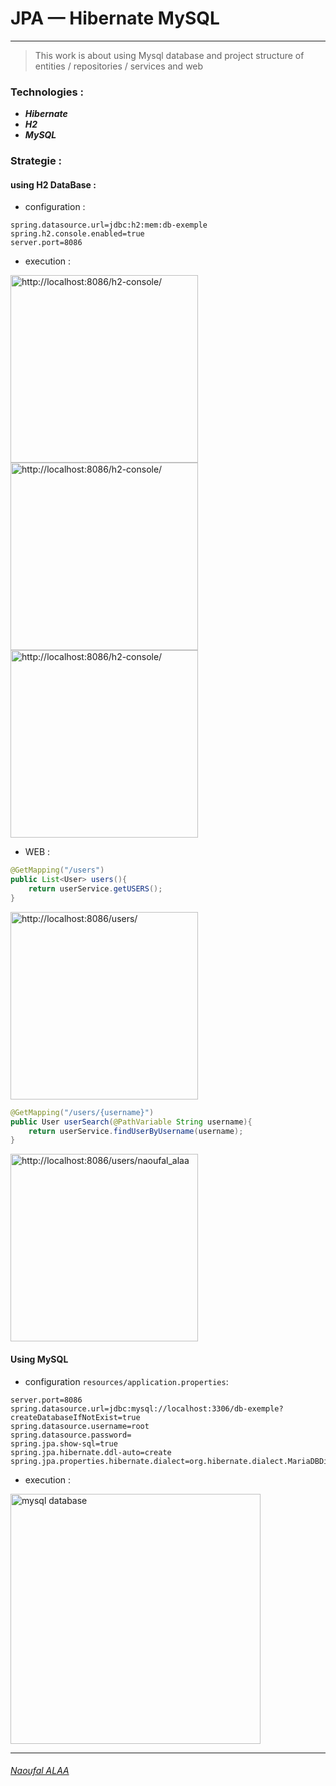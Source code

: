 # JPA — Hibernate MySQL

---
> This work is about using Mysql database and project structure of entities / repositories / services and web  
### Technologies : 

- ***Hibernate***
- ***H2***
- ***MySQL***

### Strategie :
#### using H2 DataBase :
- configuration :
```properties
spring.datasource.url=jdbc:h2:mem:db-exemple
spring.h2.console.enabled=true
server.port=8086
```
- execution : 

<img src="https://user-images.githubusercontent.com/61352259/159221020-88b029fb-6091-441f-9e7f-06ff9d79b0b5.png" title="http://localhost:8086/h2-console/" width="300"/>
<img src="https://user-images.githubusercontent.com/61352259/159221084-7f46bd59-1502-45b9-ab8e-cfd8429e43b2.png" title="http://localhost:8086/h2-console/" width="300"/>
<img src="https://user-images.githubusercontent.com/61352259/159221117-3b178b0c-43e9-4226-a14f-22c9ca7988b6.png" title="http://localhost:8086/h2-console/" width="300"/>



- WEB :
```java
@GetMapping("/users")
public List<User> users(){
    return userService.getUSERS();
}
```
<img src="https://user-images.githubusercontent.com/61352259/159221166-ce450c05-4f05-4799-be9d-0d3c9a34623b.png" title="http://localhost:8086/users/" width="300"/>

```java
@GetMapping("/users/{username}") 
public User userSearch(@PathVariable String username){
    return userService.findUserByUsername(username);
}
```
<img src="https://user-images.githubusercontent.com/61352259/159221223-4dd021e8-a79d-474a-b878-8e2fe9cc6f61.png" title="http://localhost:8086/users/naoufal_alaa" width="300"/>


#### Using MySQL
- configuration `resources/application.properties`:
```properties
server.port=8086
spring.datasource.url=jdbc:mysql://localhost:3306/db-exemple?createDatabaseIfNotExist=true
spring.datasource.username=root
spring.datasource.password=
spring.jpa.show-sql=true
spring.jpa.hibernate.ddl-auto=create
spring.jpa.properties.hibernate.dialect=org.hibernate.dialect.MariaDBDialect
```
- execution :

<img src="https://user-images.githubusercontent.com/61352259/159221275-c374f308-6e36-4c16-b1ee-9f30815674f1.png" title="mysql database" width="400"/>
<br/>

---
###### [Naoufal ALAA](https://www.linkedin.com/in/naoufal-alaa/)
